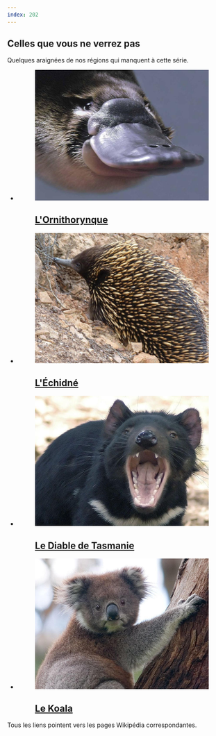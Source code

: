 ```yaml
---
index: 202
---
```

<section class="bg-apple"> <!-- slide 04 -->
    <div class="wrap">
        <h2><strong>Celles que vous ne verrez pas</strong></h2>
        <p>Quelques araignées de nos régions qui manquent à cette série.</p>
        <ul class="flexblock gallery zoomIn">
            <li>
                <a href="https://fr.wikipedia.org/wiki/Ornithorynque" title="L'Ornithorynque" target="_blank">
                <figure>
                    <img alt="L'Ornithorynque" src="assets/images/ornithorynque.jpg">
                    <figcaption>
                        <h2>L'Ornithorynque</h2>
                    </figcaption>
                </figure>
                </a>
            </li>
            <li>
                <a href="https://fr.wikipedia.org/wiki/%C3%89chidn%C3%A9" title="L'Échidné" target="_blank">
                <figure>
                    <img alt="L'Échidné" src="assets/images/echidne.jpg">
                    <figcaption>
                        <h2>L'Échidné</h2>
                    </figcaption>
                  </figure>
                </a>
            </li>
            <li>
                <a href="https://fr.wikipedia.org/wiki/Diable_de_Tasmanie" title="Le Diable de Tasmanie" target="_blank">
                <figure>
                    <img alt="Le Diable de Tasmanie" src="assets/images/diable.jpg">
                    <figcaption>
                        <h2>Le Diable de Tasmanie</h2>
                    </figcaption>
                </figure>
                </a>
            </li>
            <li>
                <a href="https://fr.wikipedia.org/wiki/Koala" title="Le Koala" target="_blank">
                  <figure>
                    <img alt="Le Koala" src="assets/images/koala.jpg">
                    <figcaption>
                      <h2>Le Koala</h2>
                    </figcaption>
                  </figure>
                </a>
            </li>
        </ul>
        <p>Tous les liens pointent vers les pages Wikipédia correspondantes.</p>
    </div>
    <!-- .end .wrap -->
</section>